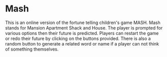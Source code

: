 # Mash
This is an online version of the fortune telling children's game MASH. Mash stands for Mansion Apartment Shack and House. The player is prompted for various options then their future is predicted. Players can restart the game or redo their future by clicking on the buttons provided. There is also a random button to generate a related word or name if a player can not think of something themselves. 

